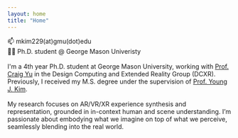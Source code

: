 ```yaml
---
layout: home
title: "Home"
---
```

📫 mkim229(at)gmu(dot)edu <br />
👩‍💻 Ph.D. student @ George Mason Univeristy
<br />
<br />
I'm a 4th year Ph.D. student at George Mason University, working with <a href="https://craigyuyu.github.io/home/index.html">Prof. Craig Yu</a> in the Design Computing and Extended Reality Group (DCXR). Previously, I received my M.S. degree under the supervision of <a href="http://home.ewha.ac.kr/~kimy/">Prof. Young J. Kim</a>.
<br />
<br />
My research focuses on AR/VR/XR experience synthesis and representation, grounded in in-context human and scene understanding. I’m passionate about embodying what we imagine on top of what we perceive, seamlessly blending into the real world.


